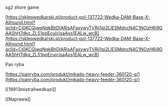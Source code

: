   

  

sg2 shore game

  

  

[https://sklepwedkarski.pl/product-pol-137722-Wedka-DAM-Base-X-Allround.html?gclid=Cj0KCQjwqNqkBhDlARIsAFaxvwyTVRji1pi2LlESMdncN4C1NOzH6j9GAAShH7dkq_ZL51ppEcuicjsaAos1EALw_wcB](https://sklepwedkarski.pl/product-pol-137722-Wedka-DAM-Base-X-Allround.html?gclid=Cj0KCQjwqNqkBhDlARIsAFaxvwyTVRji1pi2LlESMdncN4C1NOzH6j9GAAShH7dkq_ZL51ppEcuicjsaAos1EALw_wcB)

  

  

Pan ryba

[https://panryba.com/produkt/mikado-heavy-feeder-360120-g/](https://panryba.com/produkt/mikado-heavy-feeder-360120-g/)

  

[[18913mistrallwedkazi]]

  

[[Naprawa]]